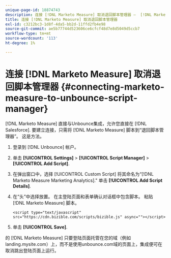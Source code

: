 ```yaml
---
unique-page-id: 18874743
description: 连接 [!DNL Marketo Measure] 取消退回脚本管理器 —  [!DNL Marketo Measure]  — 产品文档
title: 连接 [!DNL Marketo Measure] 取消退回脚本管理器
exl-id: c3212bc3-1d8f-4da5-bb2d-11ffd2fb4e98
source-git-commit: ae5b77744d523606ce6cfcf48d7e8d5049d5ccb7
workflow-type: tm+mt
source-wordcount: '113'
ht-degree: 1%

---
```


# 连接 [!DNL Marketo Measure] 取消退回脚本管理器 {#connecting-marketo-measure-to-unbounce-script-manager}

[!DNL Marketo Measure] 直接与Unbounce集成，允许您直接在 [!DNL Salesforce]. 要建立连接，只需将 [!DNL Marketo Measure] 脚本到“退回脚本管理器”。 这是方法。

1. 登录到 [!DNL Unbounce] 帐户。
1. 单击 **[!UICONTROL Settings]** > **[!UICONTROL Script Manager]** > **[!UICONTROL Add Script]**.
1. 在弹出窗口中，选择 [!UICONTROL Custom Script] 将其命名为“[!DNL Marketo Measure Marketing Analytics].&quot; 单击 **[!UICONTROL Add Script Details]**.
1. 在“头”中选择放置。 在主登陆页面和表单确认对话框中包含脚本。 粘贴 [!DNL Marketo Measure] 脚本。

   `<script type="text/javascript" src="https://cdn.bizible.com/scripts/bizible.js" async=""></script>`

1. 单击 **[!UICONTROL Save]**.

的 [!DNL Marketo Measure] 只要登陆页面托管在您的域（例如landing.mysite.com）上，而不是使用unbounce.com域的页面上，集成便可在取消跳出登陆页面上运行。
